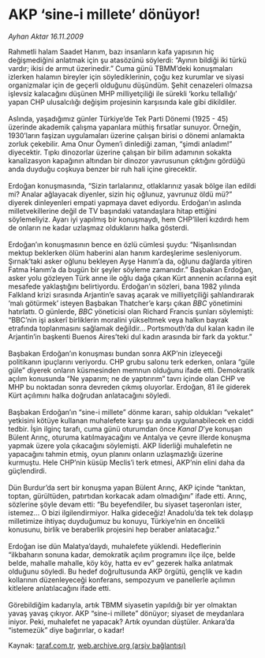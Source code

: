 # AKP ‘sine-i millete’ dönüyor!

*Ayhan Aktar 16.11.2009*

<div class="yazi">Rahmetli halam Saadet Hanım, bazı insanların kafa yapısının hiç değişmediğini anlatmak için şu atasözünü söylerdi: “Ayının bildiği iki türkü vardır; ikisi de armut üzerinedir.” Cuma günü TBMM’deki konuşmaları izlerken halamın bireyler için söylediklerinin, çoğu kez kurumlar ve siyasi organizmalar için de geçerli olduğunu düşündüm. Şehit cenazeleri olmazsa işlevsiz kalacağını düşünen MHP milliyetçiliği ile sürekli ‘korku tellallığı’ yapan CHP ulusalcılığı değişim projesinin karşısında kale gibi dikildiler. <br/><br/>Aslında, yaşadığımız günler Türkiye’de Tek Parti Dönemi (1925 - 45) üzerinde akademik çalışma yapanlara müthiş fırsatlar sunuyor. Örneğin, 1930’ların faşizan uygulamaları üzerine çalışan birisi o dönemi anlamakta zorluk çekebilir. Ama Onur Öymen’i dinlediği zaman, “şimdi anladım!” diyecektir. Tıpkı dinozorlar üzerine çalışan bir bilim adamının sokakta kanalizasyon kapağının altından bir dinozor yavrusunun çıktığını gördüğü anda duyduğu coşkuya benzer bir ruh hali içine girecektir. <br/><br/>Erdoğan konuşmasında, “Sizin tarlalarınız, otlaklarınız yasak bölge ilan edildi mi? Analar ağlayacak diyenler, sizin hiç oğlunuz, yavrunuz öldü mü?” diyerek dinleyenleri empati yapmaya davet ediyordu. Erdoğan’ın aslında milletvekillerine değil de TV başındaki vatandaşlara hitap ettiğini söylemeliyiz. Ayarı iyi yapılmış bir konuşmaydı, hem CHP’lileri kızdırdı hem de onların ne kadar uzlaşmaz olduklarını halka gösterdi. <br/><br/>Erdoğan’ın konuşmasının bence en özlü cümlesi şuydu: “Nişanlısından mektup beklerken ölüm haberini alan hanım kardeşlerime sesleniyorum. Şırnak’taki asker oğlunu bekleyen Ayşe Hanım’a da, oğlunu dağlarda yitiren Fatma Hanım’a da bugün bir şeyler söyleme zamanıdır.” Başbakan Erdoğan, asker yolu gözleyen Türk anne ile oğlu dağa çıkan Kürt annenin acılarına eşit mesafede yaklaştığını belirtiyordu. Erdoğan’ın sözleri, bana 1982 yılında Falkland krizi sırasında Arjantin’e savaş açarak ve milliyetçiliği şahlandırarak ‘malı götürmek’ isteyen Başbakan Thatcher’e karşı çıkan <i>BBC</i> yönetimini hatırlattı. O günlerde, <i>BBC</i> yöneticisi olan Richard Francis şunları söylemişti: “BBC’nin işi askerî birliklerin moralini yükseltmek veya halkın bayrak etrafında toplanmasını sağlamak değildir... <zaten a="" bizim=""> Portsmouth’da dul kalan kadın ile Arjantin’in başkenti Buenos Aires’teki dul kadın arasında bir fark da yoktur.” <br/><br/>Başbakan Erdoğan’ın konuşması bundan sonra AKP’nin izleyeceği politikanın ipuçlarını veriyordu. CHP grubu salonu terk ederken, onlara “güle güle” diyerek onların küsmesinden memnun olduğunu ifade etti. Demokratik açılım konusunda “Ne yaparım; ne de yaptırırım” tavrı içinde olan CHP ve MHP bu noktadan sonra devreden çıkmış oluyorlar. Erdoğan, 81 ile giderek Kürt açılımını halka doğrudan anlatacağını söyledi. <br/><br/>Başbakan Erdoğan’ın “sine-i millete” dönme kararı, sahip oldukları “vekalet” yetkisini kötüye kullanan muhalefete karşı şu anda uygulanabilecek en ciddi tedbir. İşin ilginç tarafı, cuma günü oturumdan önce <i>Kanal D</i>’ye konuşan Bülent Arınç, oturuma katılmayacağını ve Antalya ve çevre illerde konuşma yapmak üzere yola çıkacağını söylemişti. AKP liderliği muhalefetin ne yapacağını tahmin etmiş, oyun planını onların uzlaşmazlığı üzerine kurmuştu. Hele CHP’nin küsüp Meclis’i terk etmesi, AKP’nin elini daha da güçlendirdi. <br/><br/>Dün Burdur’da sert bir konuşma yapan Bülent Arınç, AKP içinde “tanktan, toptan, gürültüden, patırtıdan korkacak adam olmadığını” ifade etti. Arınç, sözlerine şöyle devam etti: “Bu beyefendiler, bu siyaset taşeronları ister, istemez... O bizi ilgilendirmiyor. Halka gideceğiz! Anadolu’da tek tek dolaşıp milletimize ihtiyaç duyduğumuz bu konuyu, Türkiye’nin en öncelikli konusunu, birlik ve beraberlik projesini hep beraber anlatacağız.” <br/><br/>Erdoğan ise dün Malatya’daydı, muhalefete yüklendi. Hedeflerinin “ilkbaharın sonuna kadar, demokratik açılım programını ilçe ilçe, belde belde, mahalle mahalle, köy köy, hatta ev ev” gezerek halka anlatmak olduğunu söyledi. Bu hedef doğrultusunda AKP örgütü, gençlik ve kadın kollarının düzenleyeceği konferans, sempozyum ve panellerle açılımın kitlelere anlatılacağını ifade etti. <br/><br/>Görebildiğim kadarıyla, artık TBMM siyasetin yapıldığı bir yer olmaktan yavaş yavaş çıkıyor. AKP “sine-i millete” dönüyor; siyaset de meydanlara iniyor. Peki, muhalefet ne yapacak? Artık oyundan düştüler. Ankara’da “istemezük” diye bağırırlar, o kadar!</zaten></div>

Kaynak: [taraf.com.tr](http://taraf.com.tr:80/makale/8524.htm), [web.archive.org (arşiv bağlantısı)](http://web.archive.org/web/20100331025235/http://taraf.com.tr:80/makale/8524.htm)
